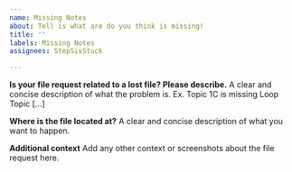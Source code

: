 ```yaml
---
name: Missing Notes
about: Tell is what are do you think is missing!
title: ''
labels: Missing Notes
assignees: StepSisStuck

---
```


**Is your file request related to a lost file? Please describe.**
A clear and concise description of what the problem is. Ex. Topic 1C is missing Loop Topic [...]

**Where is the file located at?**
A clear and concise description of what you want to happen.

**Additional context**
Add any other context or screenshots about the file request here.
